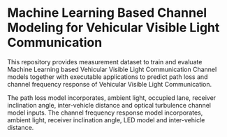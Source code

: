 # Machine Learning Based Channel Modeling for Vehicular Visible Light Communication

This repository provides measurement dataset to train and evaluate Machine Learning based Vehicular Visible Light Communication Channel models together with executable applications to predict path loss and channel frequency response of Vehicular Visible Light Communication. 

The path loss model incorporates, ambient light, occupied lane, receiver inclination angle, inter-vehicle distance and optical turbulence channel model inputs.
The channel frequency response model incorporates, ambient light, receiver inclination angle, LED model and inter-vehicle distance. 
